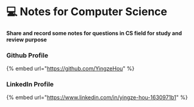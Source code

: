 # 💻 Notes for Computer Science

#### Share and record some notes for questions in CS field for study and review purpose

### Github Profile

{% embed url="https://github.com/YingzeHou" %}

### LinkedIn Profile

{% embed url="https://www.linkedin.com/in/yingze-hou-1630971b1" %}
